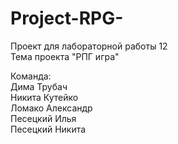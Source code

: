 # Project-RPG-</br>
Проект для лабораторной работы 12</br>
Тема проекта "РПГ игра"</br>

Команда:</br>
Дима Трубач</br>
Никита Кутейко</br>
Ломако Александр</br>
Песецкий Илья</br>
Песецкий Никита</br>

